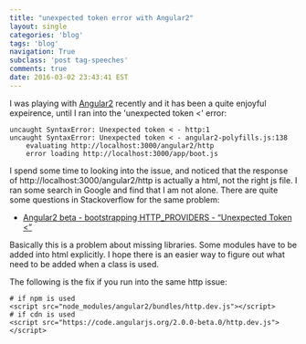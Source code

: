 ```yaml
---
title: "unexpected token error with Angular2"
layout: single
categories: 'blog'
tags: 'blog'
navigation: True
subclass: 'post tag-speeches'
comments: true
date: 2016-03-02 23:43:41 EST
---
```

I was playing with [Angular2](https://angular.io/) recently and it has been a quite enjoyful expeirence, until I ran into the 'unexpected token <' error:

```
uncaught SyntaxError: Unexpected token < - http:1
uncaught SyntaxError: Unexpected token < - angular2-polyfills.js:138
    evaluating http://localhost:3000/angular2/http
    error loading http://localhost:3000/app/boot.js
```

I spend some time to looking into the issue, and noticed that the response of http://localhost:3000/angular2/http is actually a html, not the right js file. I ran some search in Google and find that I am not alone. There are quite some questions in Stackoverflow for the same problem:

- [Angular2 beta - bootstrapping HTTP_PROVIDERS - “Unexpected Token <”](http://stackoverflow.com/questions/34401354/angular2-beta-bootstrapping-http-providers-unexpected-token/34402203#34402203)

Basically this is a problem about missing libraries. Some modules have to be added into html explicitly. I hope there is an easier way to figure out what need to be added when a class is used. 

The following is the fix if you run into the same http issue:

```
# if npm is used
<script src="node_modules/angular2/bundles/http.dev.js"></script>
# if cdn is used
<script src="https://code.angularjs.org/2.0.0-beta.0/http.dev.js"></script>
```
